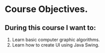 # Course Objectives.

## During this course I want to:
1. Learn basic computer graphic algorithms.
2. Learn how to create UI using Java Swing.
